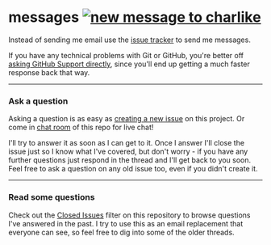 # messages [![new message to charlike][new-message-img]][new-message-url]

Instead of sending me email use the [issue tracker](https://github.com/tunnckoCore/messages/issues) to send me messages.

If you have any technical problems with Git or GitHub, you're better off 
[asking GitHub Support directly](https://github.com/contact), since you'll
end up getting a much faster response back that way.

---

### Ask a question

Asking a question is as easy as
[creating a new issue][new-message-url] on this
project. Or come in [chat room](https://gitter.im/tunnckoCore/messages) of this repo for live chat!

I'll try to answer it as soon as I can get to it. Once I answer I'll close the
issue just so I know what I've covered, but don't worry - if you have any further
questions just respond in the thread and I'll get back to you soon. Feel free to
ask a question on any old issue too, even if you didn't create it.

---

### Read some questions

Check out the [Closed Issues](https://github.com/tunnckoCore/feedback/issues?sort=created&direction=desc&state=closed&page=1)
filter on this repository to browse questions I've answered in the past. I try
to use this as an email replacement that everyone can see, so feel free to dig
into some of the older threads.

[new-message-img]: https://img.shields.io/badge/new-message-5654a4.svg
[new-message-url]: https://github.com/tunnckoCore/messages/issues/new